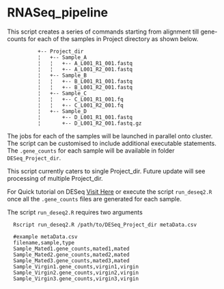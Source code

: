  RNASeq_pipeline
===============
This script creates a series of commands starting from alignment till gene-counts for each of the samples in Project directory 
as shown below.

              +-- Project_dir
              ¦   +-- Sample_A
              ¦   ¦   +-- A_L001_R1_001.fastq
              ¦   ¦   +-- A_L001_R2_001.fastq
              ¦   +-- Sample_B
              ¦   ¦   +-- B_L001_R1_001.fastq
              ¦   ¦   +-- B_L001_R2_001.fastq
              ¦   +-- Sample_C
              ¦   ¦   +-- C_L001_R1_001.fq
              ¦   ¦   +-- C_L001_R2_001.fq
              ¦   +-- Sample_D
              ¦       +-- D_L001_R1_001.fastq
              ¦       +-- D_L001_R2_001.fastq.gz

The jobs for each of the samples will be launched in parallel onto cluster. The script can be customised to include additional 
executable statements. The `.gene_counts` for each sample will be available in folder `DESeq_Project_dir`. 

This script currently caters to single Project_dir. Future update will see processing of multiple Project_dir.

For Quick tutorial on DESeq [Visit Here](http://harshinamdar.wordpress.com/2014/11/11/quick-tutorial-on-deseq2/) or execute the script `run_deseq2.R` once all the `.gene_counts` files are generated for each sample. 
      
The script `run_deseq2.R` requires two arguments 

      Rscript run_deseq2.R /path/to/DESeq_Project_dir metaData.csv
     
      #example metaData.csv
      filename,sample,type
      Sample_Mated1.gene_counts,mated1,mated
      Sample_Mated2.gene_counts,mated2,mated
      Sample_Mated3.gene_counts,mated3,mated
      Sample_Virgin1.gene_counts,virgin1,virgin
      Sample_Virgin2.gene_counts,virgin2,virgin
      Sample_Virgin3.gene_counts,virgin3,virgin
      
      

    
